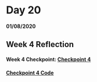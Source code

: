 # Day 20
__01/08/2020__

## Week 4 Reflection


#### Week 4 Checkpoint: [Checkpoint 4](https://trevor-r-allen.github.io/checkpoint4/)
####                    [Checkpoint 4 Code](https://github.com/trevor-r-allen/checkpoint4)
